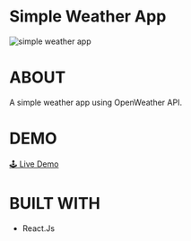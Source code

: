# Simple Weather App
![simple weather app](https://user-images.githubusercontent.com/87571337/211819229-0a674b44-d88b-4843-9b1e-083831b415d9.png)

# ABOUT
A simple weather app using OpenWeather API.

# DEMO
<a href="https://weatherapp-ow-nox.netlify.app/" target="_blank">🕹 Live Demo</a>

# BUILT WITH
- React.Js
